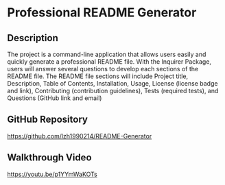 # Professional README Generator

## Description
The project is a command-line application that allows users easily and quickly generate a professional README file. With the Inquirer Package, users will answer several questions to develop each sections of the README file. The README file sections will include Project title, Description, Table of Contents, Installation, Usage, License (license badge and link), Contributing (contribution guidelines), Tests (required tests), and Questions (GitHub link and email)

## GitHub Repository
https://github.com/lzh1990214/README-Generator

## Walkthrough Video
https://youtu.be/p1YYmWaKOTs



